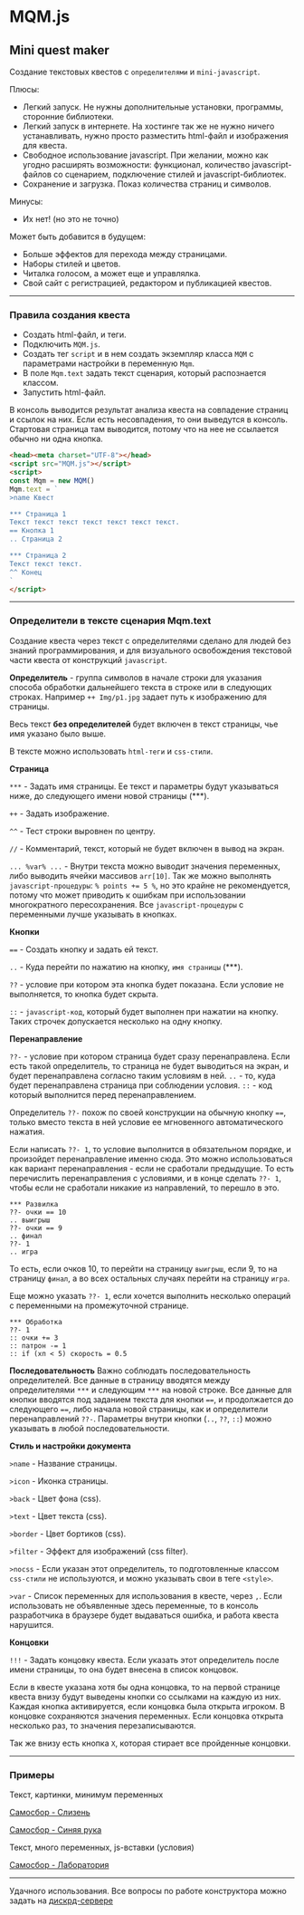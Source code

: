 # MQM.js

## Mini quest maker

Создание текстовых квестов с `определителями` и `mini-javascript`.

Плюсы:
- Легкий запуск.
Не нужны дополнительные установки, программы, сторонние библиотеки.
- Легкий запуск в интернете.
На хостинге так же не нужно ничего устанавливать, нужно просто разместить html-файл и изображения для квеста.
- Свободное использование javascript.
При желании, можно как угодно расширять возможности: функционал, количество javascript-файлов со сценарием, подключение стилей и javascript-библиотек.
- Сохранение и загрузка. Показ количества страниц и символов.

Минусы:
- Их нет! (но это не точно)

Может быть добавится в будущем:
- Больше эффектов для перехода между страницами.
- Наборы стилей и цветов.
- Читалка голосом, а может еще и управлялка.
- Свой сайт с регистрацией, редактором и публикацией квестов.

______

### Правила создания квеста

- Создать html-файл, и теги.
- Подключить `MQM.js`.
- Создать тег `script` и в нем создать экземпляр класса `MQM` с параметрами настройки в переменную `Mqm`.
- В поле `Mqm.text` задать текст сценария, который распознается классом.
- Запустить html-файл.

В консоль выводится результат анализа квеста на совпадение страниц и ссылок на них. Если есть несовпадения, то они выведутся в консоль. Стартовая страница там выводится, потому что на нее не ссылается обычно ни одна кнопка.

```html
<head><meta charset="UTF-8"></head>
<script src="MQM.js"></script>
<script>
const Mqm = new MQM()
Mqm.text = `
>name Квест

*** Страница 1
Текст текст текст текст текст текст текст.
== Кнопка 1
.. Страница 2

*** Страница 2
Текст текст текст.
^^ Конец
`
</script>
```

______

### Определители в тексте сценария Mqm.text

Создание квеста через текст с определителями сделано для людей без знаний программирования, и для визуального освобождения текстовой части квеста от конструкций `javascript`.

**Определитель** - группа символов в начале строки для указания способа обработки дальнейшего текста в строке или в следующих строках. Например `++ Img/p1.jpg` задает путь к изображению для страницы.

Весь текст **без определителей** будет включен в текст страницы, чье имя указано было выше.

В тексте можно использовать `html-теги` и `css-стили`.


**Страница**

`***` - Задать имя страницы. Ее текст и параметры будут указываться ниже, до следующего имени новой страницы (***).

`++` - Задать изображение.

`^^` - Тест строки выровнен по центру.

`//` - Комментарий, текст, который не будет включен в вывод на экран.

`... %var% ...` - Внутри текста можно выводит значения переменных, либо выводить ячейки массивов `arr[10]`. Так же можно выполнять `javascript-процедуры`: `% points += 5 %`, но это крайне не рекомендуется, потому что может приводить к ошибкам при использовании многократного пересохранения. Все `javascript-процедуры` с переменными лучше указывать в кнопках.


**Кнопки**

`==` - Создать кнопку и задать ей текст.

`..` - Куда перейти по нажатию на кнопку, `имя страницы` (***).

`??` - условие при котором эта кнопка будет показана. Если условие не выполняется, то кнопка будет скрыта.

`::` - `javascript-код`, который будет выполнен при нажатии на кнопку. Таких строчек допускается несколько на одну кнопку.


**Перенаправление**

`??-` - условие при котором страница будет сразу перенаправлена. Если есть такой определитель, то страница не будет выводиться на экран, и будет перенаправлена согласно таким условиям в ней. `..` - то, куда будет перенаправлена страница при соблюдении условия. `::` - код который выполнится перед перенаправлением.

Определитель `??-` похож по своей конструкции на обычную кнопку `==`, только вместо текста в ней условие ее мгновенного автоматического нажатия.

Если написать `??- 1`, то условие выполнится в обязательном порядке, и произойдет перенаправление именно сюда. Это можно использоваться как вариант перенаправления - если не сработали предыдущие. То есть перечислить перенаправления с условиями, и в конце сделать `??- 1`, чтобы если не сработали никакие из направлений, то перешло в это.

```
*** Развилка
??- очки == 10
.. выигрыш
??- очки == 9
.. финал
??- 1
.. игра
```
То есть, если очков 10, то перейти на страницу `выигрыш`, если 9, то на страницу `финал`, а во всех остальных случаях перейти на страницу `игра`.

Еще можно указать `??- 1`, если хочется выполнить несколько операций с переменными на промежуточной странице.

```
*** Обработка
??- 1
:: очки += 3
:: патрон -= 1
:: if (хп < 5) скорость = 0.5
```


**Последовательность**
Важно соблюдать последовательность определителей. Все данные в страницу вводятся между определителями `***` и следующим `***` на новой строке. Все данные для кнопки вводятся под заданием текста для кнопки `==`, и продолжается до следующего `==`, либо начала новой страницы, как и определители перенаправлений `??-`. Параметры внутри кнопки (`..`, `??`, `::`) можно указывать в любой последовательности.



**Стиль и настройки документа**

`>name` - Название страницы.

`>icon` - Иконка страницы.

`>back` - Цвет фона (css).

`>text` - Цвет текста (css).

`>border` - Цвет бортиков (css).

`>filter` - Эффект для изображений (css filter).

`>nocss` - Если указан этот определитель, то подготовленные классом `css-стили` не используются, и можно указывать свои в теге `<style>`.

`>var` - Список переменных для использования в квесте, через `,`. Если использовать не объявленные здесь переменные, то в консоль разработчика в браузере будет выдаваться ошибка, и работа квеста нарушится.


**Концовки**

`!!!` - Задать концовку квеста. Если указать этот определитель после имени страницы, то она будет внесена в список концовок.

Если в квесте указана хотя бы одна концовка, то на первой странице квеста внизу будут выведены кнопки со ссылками на каждую из них. Каждая кнопка активируется, если концовка была открыта игроком. В концовке сохраняются значения переменных. Если концовка открыта несколько раз, то значения перезаписываются.

Так же внизу есть кнопка `X`, которая стирает все пройденные концовки.

______

### Примеры

Текст, картинки, минимум переменных

[Самосбор - Слизень](http://innercat.ru/mqm/Examples/smsbr-slizen.html)

[Самосбор - Синяя рука](http://innercat.ru/mqm/Examples/smsbr-sin_rook.html)

Текст, много переменных, js-вставки (условия)

[Самосбор - Лаборатория](http://innercat.ru/mqm/Examples/Laba/index.html)

______

Удачного использования. Все вопросы по работе конструктора можно задать на [дискрд-сервере](https://discord.gg/mzmgJqH6Vj)